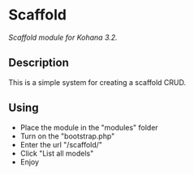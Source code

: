# Scaffold

*Scaffold module for Kohana 3.2.*

## Description

This is a simple system for creating a scaffold CRUD.

## Using

- Place the module in the "modules" folder
- Turn on the "bootstrap.php"
- Enter the url "/scaffold/"
- Click "List all models"
- Enjoy